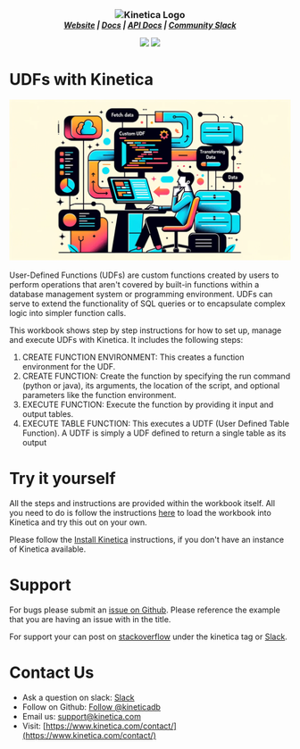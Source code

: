 <h3 align="center" style="margin:0px">
    <img width="200" src="../_assets/images/logo_purple.png" alt="Kinetica Logo"/>
</h3>
<h5 align="center" style="margin:0px">
    <a href="https://www.kinetica.com/">Website</a>
    <span> | </span>
    <a href="https://docs.kinetica.com/7.2/">Docs</a>
    <span> | </span>
    <a href="https://docs.kinetica.com/7.2/api/">API Docs</a>
    <span> | </span>
    <a href="https://join.slack.com/t/kinetica-community/shared_invite/zt-1bt9x3mvr-uMKrXlSDXfy3oU~sKi84qg">Community Slack</a>   
</h5>
<p align = "center">
 <img src="https://img.shields.io/badge/tested-%3E=v7.9.6-green"></img>  <img src="https://img.shields.io/badge/time-10 mins-blue"></img>
</p>
<h1>
UDFs with Kinetica
</h1>
<h3 align="center" style="margin:0px">
    <img width="600" src="assets/udf.png" alt="User defined functions"/>
</h3>

User-Defined Functions (UDFs) are custom functions created by users to perform operations that aren't covered by built-in functions within a database management system or programming environment. UDFs can serve to extend the functionality of SQL queries or to encapsulate complex logic into simpler function calls. 

This workbook shows step by step instructions for how to set up, manage and execute UDFs with Kinetica. It includes the following steps:

1. CREATE FUNCTION ENVIRONMENT: This creates a function environment for the UDF. 
2. CREATE FUNCTION: Create the function by specifying the run command (python or java), its arguments, the location of the script, and optional parameters like the function environment.
3. EXECUTE FUNCTION: Execute the function by providing it input and output tables.
4. EXECUTE TABLE FUNCTION: This executes a UDTF (User Defined Table Function). A UDTF is simply a UDF defined to return a single table as its output

# Try it yourself
All the steps and instructions are provided within the workbook itself. All you need to do is follow the instructions [here](https://github.com/kineticadb/examples#how-to-run-these-examples) to load the workbook into Kinetica and try this out on your own. 

Please follow the [Install Kinetica](https://github.com/kineticadb/examples#install-kinetica) instructions, if you don't have an instance of Kinetica available.

# Support
For bugs please submit an [issue on Github](https://github.com/kineticadb/examples/issues). Please reference the example that you are having an issue with in the title.

For support your can post on [stackoverflow](https://stackoverflow.com/questions/tagged/kinetica) under the kinetica tag or [Slack](https://join.slack.com/t/kinetica-community/shared_invite/zt-1bt9x3mvr-uMKrXlSDXfy3oU~sKi84qg).

# Contact Us
* Ask a question on slack: [Slack](https://join.slack.com/t/kinetica-community/shared_invite/zt-1bt9x3mvr-uMKrXlSDXfy3oU~sKi84qg)
* Follow on Github: <a class="github-button" href="https://github.com/kineticadb" data-size="large" aria-label="Follow @kineticadb on GitHub">Follow @kineticadb</a> 
* Email us: [support@kinetica.com](mailto:support@kinetica.com)
* Visit: [https://www.kinetica.com/contact/](https://www.kinetica.com/contact/)
